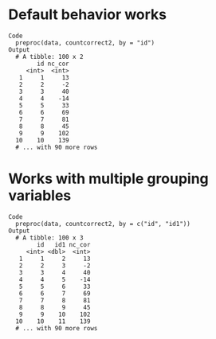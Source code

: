 # Default behavior works

    Code
      preproc(data, countcorrect2, by = "id")
    Output
      # A tibble: 100 x 2
            id nc_cor
         <int>  <int>
       1     1     13
       2     2     -2
       3     3     40
       4     4    -14
       5     5     33
       6     6     69
       7     7     81
       8     8     45
       9     9    102
      10    10    139
      # ... with 90 more rows

# Works with multiple grouping variables

    Code
      preproc(data, countcorrect2, by = c("id", "id1"))
    Output
      # A tibble: 100 x 3
            id   id1 nc_cor
         <int> <dbl>  <int>
       1     1     2     13
       2     2     3     -2
       3     3     4     40
       4     4     5    -14
       5     5     6     33
       6     6     7     69
       7     7     8     81
       8     8     9     45
       9     9    10    102
      10    10    11    139
      # ... with 90 more rows

